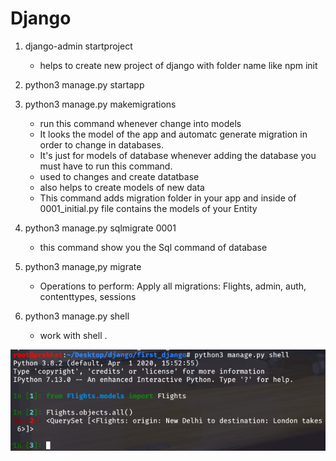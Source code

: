 # Django

1. django-admin startproject <projectName>
   - helps to create new project of django with folder name <projectName> like npm init

2. python3 manage.py startapp <appName>

3. python3 manage.py makemigrations
     - run this command whenever change into models
     - It looks the model of the app and automatc generate migration in order to change in databases.
     - It's just for models of database whenever adding the database you must have to run this command.
     - used to changes and create datatbase
     - also helps to create models of new data
     - This command adds migration folder in your app and inside of 0001_initial.py file contains the models of your Entity

4. python3 manage.py sqlmigrate <appName> 0001
    - this command show you the Sql command of database

5. python3 manage,py migrate
    - Operations to perform:
        Apply all migrations: Flights, admin, auth, contenttypes, sessions

6. python3 manage.py shell
    - work with shell .

<img src="./Images/shell.png" >

